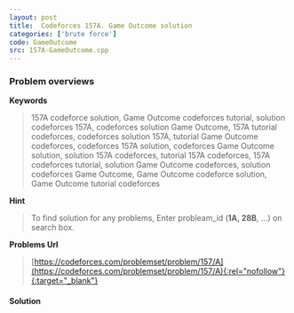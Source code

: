```yaml
---
layout: post
title:  Codeforces 157A. Game Outcome solution
categories: ['brute force']
code: GameOutcome
src: 157A-GameOutcome.cpp
---
```

### **Problem overviews**

**Keywords**
> 157A codeforce solution, Game Outcome codeforces tutorial, solution codeforces 157A, codeforces solution Game Outcome, 157A tutorial codeforces, codeforces solution 157A, tutorial Game Outcome codeforces, codeforces 157A solution, codeforces Game Outcome solution, solution 157A codeforces, tutorial 157A codeforces, 157A codeforces tutorial, solution Game Outcome codeforces, solution codeforces Game Outcome, Game Outcome codeforce solution, Game Outcome tutorial codeforces

**Hint**
> To find solution for any problems, Enter probleam_id (**1A, 28B**, ...) on search box. 

**Problems Url**
> [https://codeforces.com/problemset/problem/157/A](https://codeforces.com/problemset/problem/157/A){:rel="nofollow"}{:target="_blank"}

#### **Solution**



